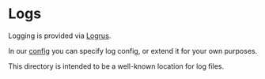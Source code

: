 # Logs

Logging is provided via [Logrus](https://github.com/sirupsen/logrus).

In our [config](../config/dev/config.toml) you can specify log config, or extend it for your own purposes.

This directory is intended to be a well-known location for log files.